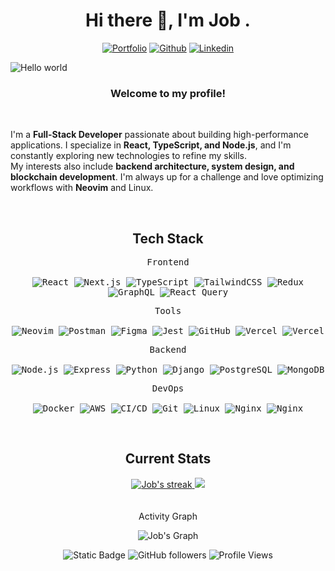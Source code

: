 
<!---
CAPTAIN-JOB/CAPTAIN-JOB is a ✨ special ✨ repository because its `README.md` (this file) appears on your GitHub profile.
You can click the Preview link to take a look at your changes.
--->
<div align="center">
<h1 >Hi there 👋, I'm Job .</h1>

<!-- Header Links -->

[![Portfolio](https://img.shields.io/badge/-Portfolio-red?style=flat&logo=appveyor&logoColor=white)](https://portfolio-phi-wine-88.vercel.ap)
[![Github](https://img.shields.io/badge/-Github-000?style=flat&logo=Github&logoColor=white)](https://github.com/CAPTAIN-JOB)
[![Linkedin](https://img.shields.io/badge/-LinkedIn-blue?style=flat&logo=Linkedin&logoColor=white)](https://www.linkedin.com/in/kiptoojob/)
</div>

<img src="https://raw.githubusercontent.com/sagar-viradiya/sagar-viradiya/master/resources/banner.png" alt="Hello world">


<!-- Short Bio -->
<!-- </samp> for  -->

<h3 align="center">Welcome to my profile! </h3> </br>
<p> I'm a <b>Full-Stack Developer</b> passionate about building high-performance applications. I specialize in <b>React, TypeScript, and Node.js</b>, and I'm constantly exploring new technologies to refine my skills. </br> My interests also include <b>backend architecture, system design, and blockchain development</b>. I'm always up for a challenge and love optimizing workflows with <b>Neovim</b> and Linux.</p>



<!-- Tech Stack -->
</br>
<h2 align="center">Tech Stack</h2>

<div align="center">
	<p>
		<kbd>
			<kbd>Frontend</kbd>
			<br>
			<br>
			<img alt="React" src="https://img.shields.io/badge/React-05122A?style=flat&logo=react">
			<img alt="Next.js" src="https://img.shields.io/badge/Next.js-05122A?style=flat&logo=next.js">
			<img alt="TypeScript" src="https://img.shields.io/badge/TypeScript-05122A?style=flat&logo=typescript">
			<img alt="TailwindCSS" src="https://img.shields.io/badge/TailwindCSS-05122A?style=flat&logo=tailwindcss">
			<img alt="Redux" src="https://img.shields.io/badge/Redux-05122A?style=flat&logo=redux">
			<img alt="GraphQL" src="https://img.shields.io/badge/GraphQL-05122A?style=flat&logo=graphql">
			<img alt="React Query" src="https://img.shields.io/badge/React%20Query-05122A?style=flat&logo=reactquery">
		</kbd>
	</p>
	<p>
		<kbd>
			<kbd>Tools</kbd>
			<br>
			<br>
			<img alt="Neovim" src="https://img.shields.io/badge/Neovim-05122A?style=flat&logo=neovim">
			<img alt="Postman" src="https://img.shields.io/badge/Postman-05122A?style=flat&logo=postman">
			<img alt="Figma" src="https://img.shields.io/badge/Figma-05122A?style=flat&logo=figma">
			<img alt="Jest" src="https://img.shields.io/badge/Jest-05122A?style=flat&logo=jest">
			<img alt="GitHub" src="https://img.shields.io/badge/GitHub-05122A?style=flat&logo=github">
			<img alt="Vercel" src="https://img.shields.io/badge/Vercel-05122A?style=flat&logo=vercel">
			<img alt="Vercel" src="https://img.shields.io/badge/Render-05122A?style=flat&logo=render">
		</kbd>
	</p>
	<p>
		<kbd>
			<kbd>Backend</kbd>
			<br>
			<br>
			<img alt="Node.js" src="https://img.shields.io/badge/Node.js-05122A?style=flat&logo=node.js">
			<img alt="Express" src="https://img.shields.io/badge/Express-05122A?style=flat&logo=express">
			<img alt="Python" src="https://img.shields.io/badge/Python-05122A?style=flat&logo=python">
			<img alt="Django" src="https://img.shields.io/badge/Django-05122A?style=flat&logo=django">
			<img alt="PostgreSQL" src="https://img.shields.io/badge/PostgreSQL-05122A?style=flat&logo=postgresql">
			<img alt="MongoDB" src="https://img.shields.io/badge/MongoDB-05122A?style=flat&logo=mongodb">
		</kbd>
	</p>
	<p>
		<kbd>
			<kbd>DevOps</kbd>
			<br>
			<br>
			<img alt="Docker" src="https://img.shields.io/badge/Docker-05122A?style=flat&logo=docker">
			<img alt="AWS" src="https://img.shields.io/badge/AWS-05122A?style=flat&logo=amazonaws">
			<img alt="CI/CD" src="https://img.shields.io/badge/CI/CD-05122A?style=flat&logo=githubactions">
			<img alt="Git" src="https://img.shields.io/badge/Git-05122A?style=flat&logo=git">
			<img alt="Linux" src="https://img.shields.io/badge/Linux-05122A?style=flat&logo=linux">
			<img alt="Nginx" src="https://img.shields.io/badge/Nginx-05122A?style=flat&logo=nginx">
			<img alt="Nginx" src="https://img.shields.io/badge/Ngrok-05122A?style=flat&logo=ngrok">
		</kbd>
	</p>
	
</div>



<!-- Current Stats card -->
</br>
<h2 align="center" >Current Stats</h2>

<div align="center">
<a href="https://github.com/CAPTAIN-JOB">
      <img alt="Job's streak" src="https://github-readme-streak-stats-9m8ugfa77-denvercoder1.vercel.app/?user=captain-job&theme=monokai-metallian&border_radius=0&card_width=417&card_height=194&background=0D1017&fire=E8EDF3&currStreakNum=E8EDF3&sideNums=E8EDF3&currStreakLabel=E8EDF3&sideLabels=E8EDF3F0&dates=E8EDF3D5&ring=E8EDF3F0&card_width=400&card_height=195"/>
    </a>
  <a href="https://github.com/CAPTAIN-JOB">
<img src="https://github-readme-stats.vercel.app/api?username=captain-job&show_icons=true&bg_color=0D1017&border_radius=0&text_color=E8EDF3D5&title_color=E8EDF3&icon_color=E8EDF3&hide_border=false&card_width=414&card_height=195"/>
    </a>
</div>

<!-- Activity Graph card -->
</br>
</br>
<div align="center" >
<h2">Activity Graph</h2>

![Job's Graph](https://github-readme-activity-graph.vercel.app/graph?username=captain-job&custom_title=job's%20GitHub%20Activity%20Graph&bg_color=0d1017&color=e8edf3&line=e8edf3&point=e8edf3&area_color=FFFFFF&title_color=FFFFFF&area=true)


![Static Badge](https://img.shields.io/badge/Thanks%20for%20visiting!-05122A)
![GitHub followers](https://img.shields.io/github/followers/captain-job?style=flat&logo=github&color=05122A&labelColor=05122A)
![Profile Views](https://komarev.com/ghpvc/?username=captain-job&style=flat&labelolor=05122A&color=05122A)
</div>

